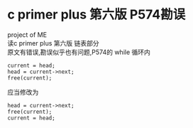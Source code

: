 # c primer plus 第六版 P574勘误

project of ME  
读c primer plus 第六版 链表部分  
原文有错误,勘误似乎也有问题,P574的 while 循环内  

	current = head;
	head = current->next;
	free(current);  
应当修改为
  
  	head = current->next;
	free(current);
	current = head;
